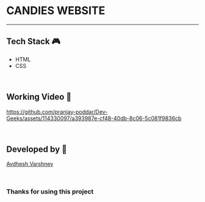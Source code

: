 # CANDIES WEBSITE

--- 

## **Tech Stack 🎮**

- HTML
- CSS

<br>

## **Working Video 📸**

https://github.com/pranjay-poddar/Dev-Geeks/assets/114330097/a393987e-cf48-40db-8c06-5c081f9836cb

<br>

## **Developed by 👦**

[Avdhesh Varshney](https://github.com/Avdhesh-Varshney)

<br>

### **Thanks for using this project**

